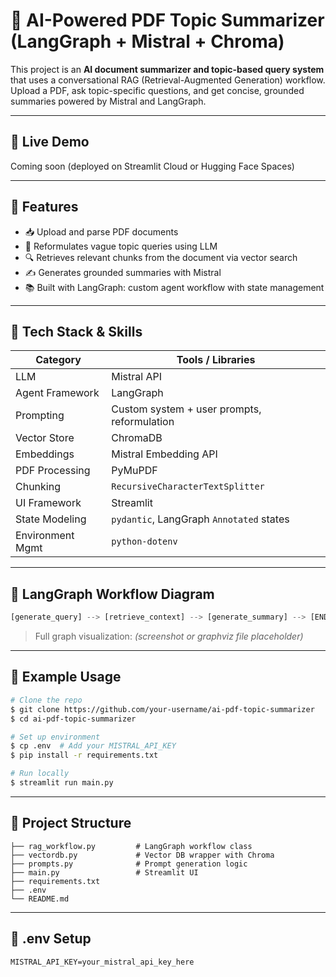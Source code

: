 # 📄 AI-Powered PDF Topic Summarizer (LangGraph + Mistral + Chroma)

This project is an **AI document summarizer and topic-based query system** that uses a conversational RAG (Retrieval-Augmented Generation) workflow. Upload a PDF, ask topic-specific questions, and get concise, grounded summaries powered by Mistral and LangGraph.

---

## 🚀 Live Demo

Coming soon (deployed on Streamlit Cloud or Hugging Face Spaces)

---

## 🔧 Features

- 📥 Upload and parse PDF documents
- 🧠 Reformulates vague topic queries using LLM
- 🔍 Retrieves relevant chunks from the document via vector search
- ✍️ Generates grounded summaries with Mistral
- 📚 Built with LangGraph: custom agent workflow with state management
---

## 🧰 Tech Stack & Skills

| Category         | Tools / Libraries                                                                                                            |
| ---------------- | ---------------------------------------------------------------------------------------------------------------------------- |
| LLM              | Mistral API                                                                                                                  |
| Agent Framework  | LangGraph                                                                                                                    |
| Prompting        | Custom system + user prompts, reformulation                                                                                  |
| Vector Store     | ChromaDB                                                                                                                     |
| Embeddings       | Mistral Embedding API                                                                                                        |
| PDF Processing   | PyMuPDF                                                                                                                      |
| Chunking         | `RecursiveCharacterTextSplitter`                                                                                             |
| UI Framework     | Streamlit                                                                                                                    |
| State Modeling   | `pydantic`, LangGraph `Annotated` states                                                                                     |
| Environment Mgmt | `python-dotenv`                                                                                                              |

---

## 🧭 LangGraph Workflow Diagram

```python
[generate_query] --> [retrieve_context] --> [generate_summary] --> [END]
```

> Full graph visualization: *(screenshot or graphviz file placeholder)*

---

## 🧪 Example Usage

```bash
# Clone the repo
$ git clone https://github.com/your-username/ai-pdf-topic-summarizer
$ cd ai-pdf-topic-summarizer

# Set up environment
$ cp .env  # Add your MISTRAL_API_KEY
$ pip install -r requirements.txt

# Run locally
$ streamlit run main.py
```

---

## 📂 Project Structure

```
├── rag_workflow.py         # LangGraph workflow class
├── vectordb.py             # Vector DB wrapper with Chroma
├── prompts.py              # Prompt generation logic
├── main.py                 # Streamlit UI
├── requirements.txt
├── .env
└── README.md
```

---

## 🔐 .env Setup

```
MISTRAL_API_KEY=your_mistral_api_key_here
```



